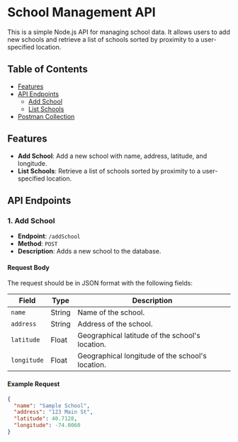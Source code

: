 # School Management API

This is a simple Node.js API for managing school data. It allows users to add new schools and retrieve a list of schools sorted by proximity to a user-specified location.

## Table of Contents
- [Features](#features)
- [API Endpoints](#api-endpoints)
  - [Add School](#add-school)
  - [List Schools](#list-schools)
- [Postman Collection](#postman-collection)

## Features

- **Add School**: Add a new school with name, address, latitude, and longitude.
- **List Schools**: Retrieve a list of schools sorted by proximity to a user-specified location.

## API Endpoints

### 1. Add School

- **Endpoint**: `/addSchool`
- **Method**: `POST`
- **Description**: Adds a new school to the database.

#### Request Body
The request should be in JSON format with the following fields:

| Field      | Type    | Description                                   |
|------------|---------|-----------------------------------------------|
| `name`     | String  | Name of the school.                           |
| `address`  | String  | Address of the school.                        |
| `latitude` | Float   | Geographical latitude of the school's location.|
| `longitude`| Float   | Geographical longitude of the school's location.|

#### Example Request
```json
{
  "name": "Sample School",
  "address": "123 Main St",
  "latitude": 40.7128,
  "longitude": -74.0060
}












